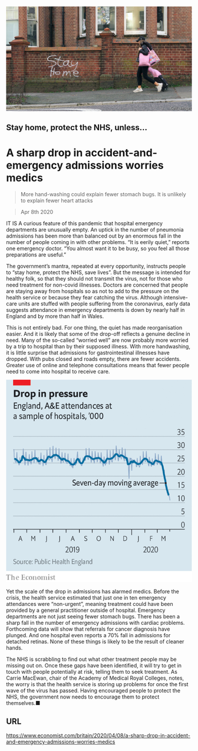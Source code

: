 ![](./images/20200411_BRP501.jpg)

## Stay home, protect the NHS, unless...

# A sharp drop in accident-and-emergency admissions worries medics

> More hand-washing could explain fewer stomach bugs. It is unlikely to explain fewer heart attacks

> Apr 8th 2020

IT IS A curious feature of this pandemic that hospital emergency departments are unusually empty. An uptick in the number of pneumonia admissions has been more than balanced out by an enormous fall in the number of people coming in with other problems. “It is eerily quiet,” reports one emergency doctor. “You almost want it to be busy, so you feel all those preparations are useful.”

The government’s mantra, repeated at every opportunity, instructs people to “stay home, protect the NHS, save lives”. But the message is intended for healthy folk, so that they should not transmit the virus, not for those who need treatment for non-covid illnesses. Doctors are concerned that people are staying away from hospitals so as not to add to the pressure on the health service or because they fear catching the virus. Although intensive-care units are stuffed with people suffering from the coronavirus, early data suggests attendance in emergency departments is down by nearly half in England and by more than half in Wales.

This is not entirely bad. For one thing, the quiet has made reorganisation easier. And it is likely that some of the drop-off reflects a genuine decline in need. Many of the so-called “worried well” are now probably more worried by a trip to hospital than by their supposed illness. With more handwashing, it is little surprise that admissions for gastrointestinal illnesses have dropped. With pubs closed and roads empty, there are fewer accidents. Greater use of online and telephone consultations means that fewer people need to come into hospital to receive care.

![](./images/20200411_BRC170.png)

Yet the scale of the drop in admissions has alarmed medics. Before the crisis, the health service estimated that just one in ten emergency attendances were “non-urgent”, meaning treatment could have been provided by a general practitioner outside of hospital. Emergency departments are not just seeing fewer stomach bugs. There has been a sharp fall in the number of emergency admissions with cardiac problems. Forthcoming data will show that referrals for cancer diagnosis have plunged. And one hospital even reports a 70% fall in admissions for detached retinas. None of these things is likely to be the result of cleaner hands.

The NHS is scrabbling to find out what other treatment people may be missing out on. Once these gaps have been identified, it will try to get in touch with people potentially at risk, telling them to seek treatment. As Carrie MacEwan, chair of the Academy of Medical Royal Colleges, notes, the worry is that the health service is storing up problems for once the first wave of the virus has passed. Having encouraged people to protect the NHS, the government now needs to encourage them to protect themselves.■

## URL

https://www.economist.com/britain/2020/04/08/a-sharp-drop-in-accident-and-emergency-admissions-worries-medics

